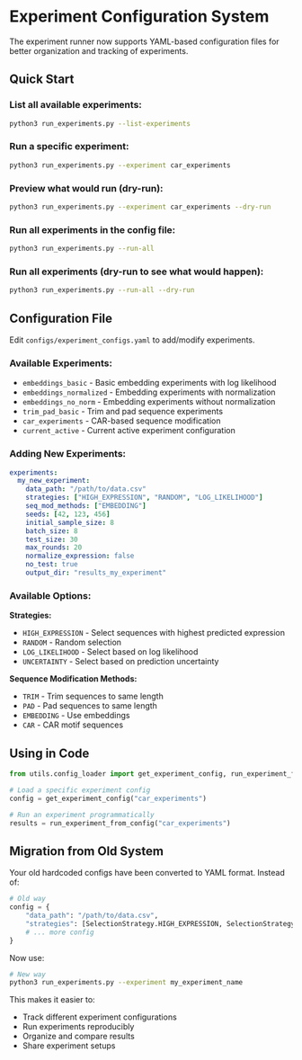# Experiment Configuration System

The experiment runner now supports YAML-based configuration files for better organization and tracking of experiments.

## Quick Start

### List all available experiments:
```bash
python3 run_experiments.py --list-experiments
```

### Run a specific experiment:
```bash
python3 run_experiments.py --experiment car_experiments
```

### Preview what would run (dry-run):
```bash
python3 run_experiments.py --experiment car_experiments --dry-run
```

### Run all experiments in the config file:
```bash
python3 run_experiments.py --run-all
```

### Run all experiments (dry-run to see what would happen):
```bash
python3 run_experiments.py --run-all --dry-run
```

## Configuration File

Edit `configs/experiment_configs.yaml` to add/modify experiments.

### Available Experiments:
- `embeddings_basic` - Basic embedding experiments with log likelihood
- `embeddings_normalized` - Embedding experiments with normalization
- `embeddings_no_norm` - Embedding experiments without normalization
- `trim_pad_basic` - Trim and pad sequence experiments
- `car_experiments` - CAR-based sequence modification
- `current_active` - Current active experiment configuration

### Adding New Experiments:

```yaml
experiments:
  my_new_experiment:
    data_path: "/path/to/data.csv"
    strategies: ["HIGH_EXPRESSION", "RANDOM", "LOG_LIKELIHOOD"]
    seq_mod_methods: ["EMBEDDING"]
    seeds: [42, 123, 456]
    initial_sample_size: 8
    batch_size: 8
    test_size: 30
    max_rounds: 20
    normalize_expression: false
    no_test: true
    output_dir: "results_my_experiment"
```

### Available Options:

**Strategies:**
- `HIGH_EXPRESSION` - Select sequences with highest predicted expression
- `RANDOM` - Random selection
- `LOG_LIKELIHOOD` - Select based on log likelihood
- `UNCERTAINTY` - Select based on prediction uncertainty

**Sequence Modification Methods:**
- `TRIM` - Trim sequences to same length
- `PAD` - Pad sequences to same length
- `EMBEDDING` - Use embeddings
- `CAR` - CAR motif sequences

## Using in Code

```python
from utils.config_loader import get_experiment_config, run_experiment_from_config

# Load a specific experiment config
config = get_experiment_config("car_experiments")

# Run an experiment programmatically
results = run_experiment_from_config("car_experiments")
```

## Migration from Old System

Your old hardcoded configs have been converted to YAML format. Instead of:

```python
# Old way
config = {
    "data_path": "/path/to/data.csv",
    "strategies": [SelectionStrategy.HIGH_EXPRESSION, SelectionStrategy.RANDOM],
    # ... more config
}
```

Now use:

```bash
# New way
python3 run_experiments.py --experiment my_experiment_name
```

This makes it easier to:
- Track different experiment configurations
- Run experiments reproducibly
- Organize and compare results
- Share experiment setups

